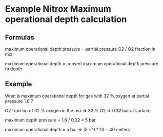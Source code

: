 # Example Nitrox Maximum operational depth calculation

## Formulas

maximum operational depth pressure = partial pressure O2 / O2 fraction in mix

maximum operational depth = convert maximum operational depth pressure to depth

## Example

What is maximum operational depth for gas with 32 % oxygen at partial pressure 1.6 ?


O2 fraction of 32 % oxygen in the mix => 32 % O2 => 0.32 bar at surface

maximum depth pressure = 1.6 / 0.32 = 5 bar

maximum operational depth = 5 bar => (5 - 1) * 10 = 40 meters
